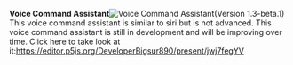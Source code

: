 **Voice Command Assistant**![Voice Command Assistant](https://avatars.githubusercontent.com/u/74008800?s=400&u=b9cdf599fe79a44f8a3c9115b1c5c2fe78a3f0a3&v=4)(Version 1.3-beta.1)
This voice command assistant is similar to siri but is not advanced. This voice command assistant is still in development and will be improving over time.
Click here to take look at it:https://editor.p5js.org/DeveloperBigsur890/present/jwj7fegYV
